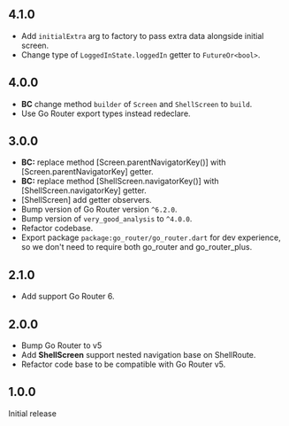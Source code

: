 4.1.0
-----

+ Add `initialExtra` arg to factory to pass extra data alongside initial screen.
+ Change type of `LoggedInState.loggedIn` getter to `FutureOr<bool>`.

4.0.0
-----

+ **BC** change method `builder` of `Screen` and `ShellScreen` to `build`.
+ Use Go Router export types instead redeclare.

3.0.0
-----

+ **BC:** replace method [Screen.parentNavigatorKey()] with [Screen.parentNavigatorKey] getter.
+ **BC:** replace method [ShellScreen.navigatorKey()] with [ShellScreen.navigatorKey] getter.
+ [ShellScreen] add getter observers.
+ Bump version of Go Router version `^6.2.0`.
+ Bump version of `very_good_analysis` to `^4.0.0`.
+ Refactor codebase.
+ Export package `package:go_router/go_router.dart` for dev experience, so we don't need to require both go_router and
  go_router_plus.

2.1.0
-----

+ Add support Go Router 6.

2.0.0
-----

+ Bump Go Router to v5
+ Add **ShellScreen** support nested navigation base on ShellRoute.
+ Refactor code base to be compatible with Go Router v5.

1.0.0
-----
Initial release
